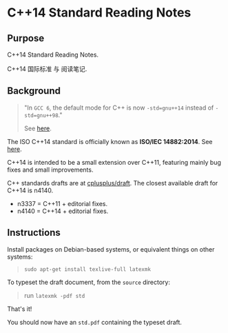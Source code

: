# C++14 Standard Reading Notes

## Purpose

C++14 Standard Reading Notes.

C++14 国际标准 与 阅读笔记.



## Background

> "In `GCC 6`, the default mode for C++ is now `-std=gnu++14` instead of `-std=gnu++98`."
>
> See [here](https://gcc.gnu.org/gcc-6/changes.html).



The ISO C++14 standard is officially known as **ISO/IEC 14882:2014**. See [here](https://www.iso.org/standard/64029.html).

C++14 is intended to be a small extension over C++11, featuring mainly bug fixes and small improvements.



C++ standards drafts are at [cplusplus/draft](https://github.com/cplusplus/draft). The closest available draft for C++14 is n4140.

- n3337 = C++11 + editorial fixes.
- n4140 = C++14 + editorial fixes.




## Instructions

Install packages on Debian-based systems, or equivalent things on other systems:

> `sudo apt-get install texlive-full latexmk`



To typeset the draft document, from the `source` directory:

>  run `latexmk -pdf std`

That's it!

You should now have an `std.pdf` containing the typeset draft.


